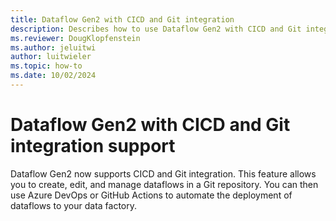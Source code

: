 ```yaml
---
title: Dataflow Gen2 with CICD and Git integration
description: Describes how to use Dataflow Gen2 with CICD and Git integration in Fabric data factory.
ms.reviewer: DougKlopfenstein
ms.author: jeluitwi
author: luitwieler
ms.topic: how-to
ms.date: 10/02/2024
---
```


# Dataflow Gen2 with CICD and Git integration support

Dataflow Gen2 now supports CICD and Git integration. This feature allows you to create, edit, and manage dataflows in a Git repository. You can then use Azure DevOps or GitHub Actions to automate the deployment of dataflows to your data factory.



